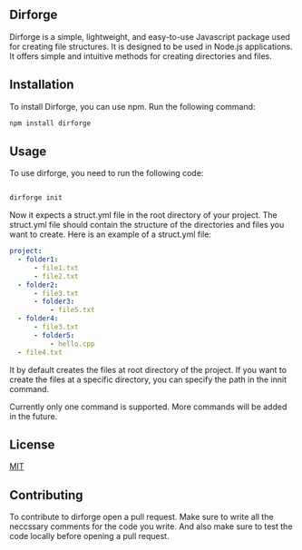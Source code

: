 ## Dirforge

Dirforge is a simple, lightweight, and easy-to-use Javascript package used for creating file structures. It is designed to be used in Node.js applications. It offers simple and intuitive methods for creating directories and files.

## Installation

To install Dirforge, you can use npm. Run the following command:

```bash
npm install dirforge
```

## Usage

To use dirforge, you need to run the following code:

```bash

dirforge init

```

Now it expects a struct.yml file in the root directory of your project. The struct.yml file should contain the structure of the directories and files you want to create. Here is an example of a struct.yml file:

```yml
project:
  - folder1:
      - file1.txt
      - file2.txt
  - folder2:
      - file3.txt
      - folder3:
          - file5.txt
  - folder4:
      - file3.txt
      - folder5:
          - hello.cpp
  - file4.txt
```

It by default creates the files at root directory of the project. If you want to create the files at a specific directory, you can specify the path in the innit command.

Currently only one command is supported. More commands will be added in the future.

## License

[MIT](https://choosealicense.com/licenses/mit/)

## Contributing

To contribute to dirforge open a pull request. Make sure to write all the neccssary comments for the code you write. And also make sure to test the code locally before opening a pull request.
